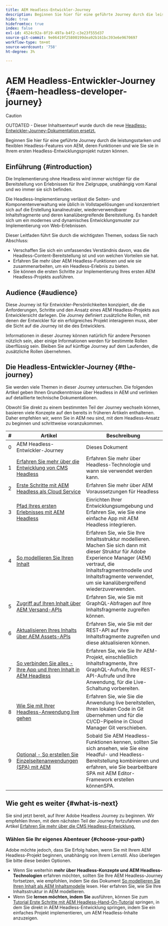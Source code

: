 ```yaml
---
title: AEM Headless-Entwickler-Journey
description: Beginnen Sie hier für eine geführte Journey durch die leistungsstarken und flexiblen Headless-Features von AEM, deren Funktionen und wie Sie sie bei Ihrem ersten Entwicklungsprojekt nutzen können.
hide: true
hidefromtoc: true
index: false
exl-id: 4524c92a-8f19-497a-b4f2-c3e23f555d37
source-git-commit: 9e06419f25800199dea92b161bc393e6e9670697
workflow-type: tm+mt
source-wordcount: '758'
ht-degree: 3%

---
```


# AEM Headless-Entwickler-Journey {#aem-headless-developer-journey}

>[!CAUTION]
>
>OUTDATED - Dieser Inhaltsentwurf wurde durch die neue [Headless-Entwickler-Journey-Dokumentation ersetzt.](/help/journey-headless/developer/overview.md)

Beginnen Sie hier für eine geführte Journey durch die leistungsstarken und flexiblen Headless-Features von AEM, deren Funktionen und wie Sie sie in Ihrem ersten Headless-Entwicklungsprojekt nutzen können.

## Einführung {#introduction}

Die Implementierung ohne Headless wird immer wichtiger für die Bereitstellung von Erlebnissen für Ihre Zielgruppe, unabhängig vom Kanal und wo immer sie sich befinden.

Die Headless-Implementierung verlässt die Seiten- und Komponentenverwaltung wie üblich in Vollstapellösungen und konzentriert sich auf die Erstellung kanalneutraler, wiederverwendbarer Inhaltsfragmente und deren kanalübergreifende Bereitstellung. Es handelt sich um ein modernes und dynamisches Entwicklungsmuster zur Implementierung von Web-Erlebnissen.

Dieser Leitfaden führt Sie durch die wichtigsten Themen, sodass Sie nach Abschluss:

* Verschaffen Sie sich ein umfassendes Verständnis davon, was die Headless-Content-Bereitstellung ist und von welchen Vorteilen sie hat.
* Erfahren Sie mehr über AEM Headless-Funktionen und wie sie zusammenarbeiten, um ein Headless-Erlebnis zu bieten.
* Sie können die ersten Schritte zur Implementierung Ihres ersten AEM Headless-Projekts ausführen.

## Audience {#audience}

Diese Journey ist für Entwickler-Persönlichkeiten konzipiert, die die Anforderungen, Schritte und den Ansatz eines AEM Headless-Projekts aus Entwicklersicht darlegen. Die Journey definiert zusätzliche Rollen, mit denen der Entwickler für ein erfolgreiches Projekt interagieren muss, aber die Sicht auf die Journey ist die des Entwicklers.

Informationen in dieser Journey können natürlich für andere Personen nützlich sein, aber einige Informationen werden für bestimmte Rollen überflüssig sein. Bleiben Sie auf künftige Journey auf dem Laufenden, die zusätzliche Rollen übernehmen.

## Die Headless-Entwickler-Journey {#the-journey}

Sie werden viele Themen in dieser Journey untersuchen. Die folgenden Artikel geben Ihnen Grundkenntnisse über Headless in AEM und verlinken auf detaillierte technische Dokumentationen.

Obwohl Sie direkt zu einem bestimmten Teil der Journey wechseln können, basieren viele Konzepte auf den bereits in früheren Artikeln enthaltenen. Daher empfehlen wir, wenn Sie in AEM neu sind, mit dem Headless-Ansatz zu beginnen und schrittweise voranzukommen.

| # | Artikel | Beschreibung |
|---|---|---|
| 0 | AEM Headless-Entwickler-Journey | Dieses Dokument |
| 1 | [Erfahren Sie mehr über die Entwicklung von CMS Headless](learn-about.md) | Erfahren Sie mehr über Headless-Technologie und wann sie verwendet werden kann. |
| 2 | [Erste Schritte mit AEM Headless als Cloud Service](getting-started.md) | Erfahren Sie mehr über AEM Voraussetzungen für Headless |
| 3 | [Pfad Ihres ersten Erlebnisses mit AEM Headless](path-to-first-experience.md) | Einrichten Ihrer Entwicklungsumgebung und Erfahren Sie, wie Sie eine einfache App mit AEM Headless integrieren. |
| 4 | [So modellieren Sie Ihren Inhalt](model-your-content.md) | Erfahren Sie, wie Sie Ihre Inhaltsstruktur modellieren. Machen Sie sich dann mit dieser Struktur für Adobe Experience Manager (AEM) vertraut, die Inhaltsfragmentmodelle und Inhaltsfragmente verwendet, um sie kanalübergreifend wiederzuverwenden. |
| 5 | [Zugriff auf Ihren Inhalt über AEM Versand-APIs](access-your-content.md) | Erfahren Sie, wie Sie mit GraphQL-Abfragen auf Ihre Inhaltsfragmente zugreifen können. |
| 6 | [Aktualisieren Ihres Inhalts über AEM Assets-APIs](update-your-content.md) | Erfahren Sie, wie Sie mit der REST-API auf Ihre Inhaltsfragmente zugreifen und diese aktualisieren können. |
| 7 | [So verbinden Sie alles - Ihre App und Ihren Inhalt in AEM Headless](put-it-all-together.md) | Erfahren Sie, wie Sie Ihr AEM-Projekt, einschließlich Inhaltsfragmente, Ihre GraphQL-Aufrufe, Ihre REST-API-Aufrufe und Ihre Anwendung, für die Live-Schaltung vorbereiten. |
| 8 | [Wie Sie mit Ihrer Headless-Anwendung live gehen](go-live.md) | Erfahren Sie, wie Sie die Anwendung live bereitstellen, Ihren lokalen Code in Git übernehmen und für die CI/CD-Pipeline in Cloud Manager Git verschieben. |
| 9 | [Optional - So erstellen Sie Einzelseitenanwendungen (SPA) mit AEM](create-spa.md) | Sobald Sie AEM Headless-Funktionen kennen, sollten Sie sich ansehen, wie Sie eine Headful- und Headless-Bereitstellung kombinieren und erfahren, wie Sie bearbeitbare SPA mit AEM Editor-Framework erstellen könnenSPA. |

## Wie geht es weiter {#what-is-next}

Sie sind jetzt bereit, auf Ihrer Adobe Headless Journey zu beginnen. Wir empfehlen Ihnen, mit dem nächsten Teil der Journey fortzufahren und den Artikel [Erfahren Sie mehr über die CMS Headless-Entwicklung.](learn-about.md)

### Wählen Sie Ihr eigenes Abenteuer {#choose-your-path}

Adobe möchte jedoch, dass Sie Erfolg haben, wenn Sie mit Ihrem AEM Headless-Projekt beginnen, unabhängig von Ihrem Lernstil. Also überlegen Sie bitte diese beiden Optionen.

* Wenn Sie weiterhin **mehr über Headless-Konzepte und AEM Headless-Technologien** erfahren möchten, sollten Sie Ihre AEM Headless-Journey fortsetzen, wie empfohlen, indem Sie das Dokument [So modellieren Sie Ihren Inhalt als AEM Inhaltsmodelle](model-your-content.md) lesen. Hier erfahren Sie, wie Sie Ihre Inhaltsstruktur in AEM modellieren.
* Wenn Sie **lernen möchten, indem Sie** ausführen, können Sie zum [Tutorial Erste Schritte mit AEM Headless-Hand-On-Tutorial](https://experienceleague.adobe.com/docs/experience-manager-learn/getting-started-with-aem-headless/graphql/multi-step/overview.html) springen, in dem Sie direkt in AEM Headless-Entwicklung springen, indem Sie ein einfaches Projekt implementieren, um AEM Headless-Inhalte anzuzeigen.

